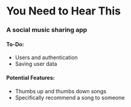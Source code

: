 # You Need to Hear This
### A social music sharing app

#### To-Do:
- Users and authentication
- Saving user data

#### Potential Features:
- Thumbs up and thumbs down songs
- Specifically recommend a song to someone